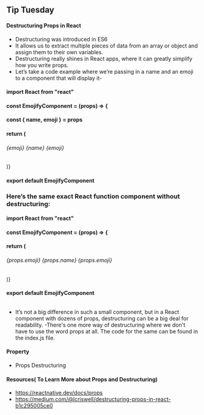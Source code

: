 ## Tip Tuesday

#### Destructuring Props in React

- Destructuring was introduced in ES6
- It allows us to extract multiple pieces of data from an array or object and assign them to their own variables.
- Destructuring really shines in React apps, where it can greatly simplify how you write props.
- Let’s take a code example where we’re passing in a name and an emoji to a component that will display it-

#### import React from "react"
#### const EmojifyComponent = (props) => {
####  const { name, emoji } = props
#### return (
####   <h6>{emoji} {name} {emoji} </h6> )} 
#### export default EmojifyComponent


### Here’s the same exact React function component without destructuring:

#### import React from "react"
#### const EmojifyComponent = (props) => {
####  return (
####    <h6>{props.emoji} {props.name} {props.emoji}</h6>)}
#### export default EmojifyComponent 
```
```
- It’s not a big difference in such a small component, but in a React component with dozens of props, destructuring can be a big deal for readability.
-There's one more way of destructuring where we don't have to use the word props at all. The code for the same can be found in the index.js file.

#### Property
- Props Destructuring

#### Resources( To Learn More about Props and Destructuring)
- https://reactnative.dev/docs/props
- https://medium.com/@lcriswell/destructuring-props-in-react-b1c295005ce0
